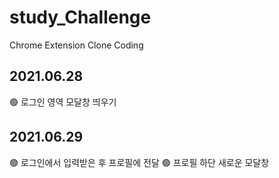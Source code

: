 # study_Challenge
 Chrome Extension Clone Coding
 
## 2021.06.28
   🟢 로그인 영역 모달창 띄우기
## 2021.06.29
   🟢 로그인에서 입력받은 후 프로필에 전달
   🟢 프로필 하단 새로운 모달창
